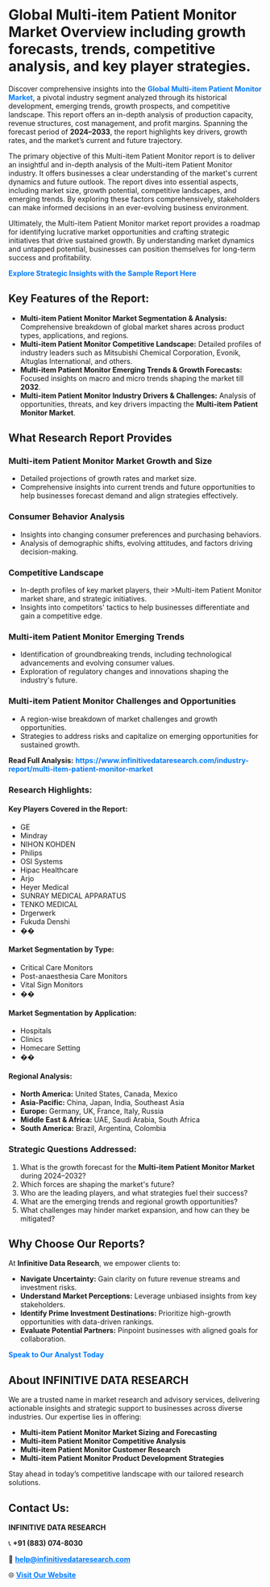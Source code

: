 <h1>Global Multi-item Patient Monitor Market Overview including growth forecasts, trends, competitive analysis, and key player strategies.</h1>
<p>
Discover comprehensive insights into the 
<a href="https://www.infinitivedataresearch.com/industry-report/multi-item-patient-monitor-market" rel="dofollow" style="color: #007BFF; text-decoration: none;"><strong>Global Multi-item Patient Monitor Market</strong></a>, a pivotal industry segment analyzed through its historical development, emerging trends, growth prospects, and competitive landscape. This report offers an in-depth analysis of production capacity, revenue structures, cost management, and profit margins. Spanning the forecast period of <strong>2024–2033</strong>, the report highlights key drivers, growth rates, and the market’s current and future trajectory.
</p>
<p>
The primary objective of this Multi-item Patient Monitor report is to deliver an insightful and in-depth analysis of the Multi-item Patient Monitor industry. It offers businesses a clear understanding of the market's current dynamics and future outlook. The report dives into essential aspects, including market size, growth potential, competitive landscapes, and emerging trends. By exploring these factors comprehensively, stakeholders can make informed decisions in an ever-evolving business environment.
</p>
<p>
Ultimately, the Multi-item Patient Monitor market report provides a roadmap for identifying lucrative market opportunities and crafting strategic initiatives that drive sustained growth. By understanding market dynamics and untapped potential, businesses can position themselves for long-term success and profitability.
</p>
<p>
<a href="https://www.infinitivedataresearch.com/request-sample/reportId=107881" style="color: #007BFF; text-decoration: none;"><strong>Explore Strategic Insights with the Sample Report Here</strong></a>
</p>

<h2>Key Features of the Report:</h2>
<ul>
<li><strong>Multi-item Patient Monitor Market Segmentation & Analysis:</strong> Comprehensive breakdown of global market shares across product types, applications, and regions.</li>
<li><strong>Multi-item Patient Monitor Competitive Landscape:</strong> Detailed profiles of industry leaders such as Mitsubishi Chemical Corporation, Evonik, Altuglas International, and others.</li>
<li><strong>Multi-item Patient Monitor Emerging Trends & Growth Forecasts:</strong> Focused insights on macro and micro trends shaping the market till <strong>2032</strong>.</li>
<li><strong>Multi-item Patient Monitor Industry Drivers & Challenges:</strong> Analysis of opportunities, threats, and key drivers impacting the <strong>Multi-item Patient Monitor Market</strong>.</li>
</ul>

<h2>What Research Report Provides</h2>
<h3>Multi-item Patient Monitor Market Growth and Size</h3>
<ul>
<li>Detailed projections of growth rates and market size.</li>
<li>Comprehensive insights into current trends and future opportunities to help businesses forecast demand and align strategies effectively.</li>
</ul>

<h3>Consumer Behavior Analysis</h3>
<ul>
<li>Insights into changing consumer preferences and purchasing behaviors.</li>
<li>Analysis of demographic shifts, evolving attitudes, and factors driving decision-making.</li>
</ul>

<h3>Competitive Landscape</h3>
<ul>
<li>In-depth profiles of key market players, their >Multi-item Patient Monitor market share, and strategic initiatives.</li>
<li>Insights into competitors' tactics to help businesses differentiate and gain a competitive edge.</li>
</ul>

<h3>Multi-item Patient Monitor Emerging Trends</h3>
<ul>
<li>Identification of groundbreaking trends, including technological advancements and evolving consumer values.</li>
<li>Exploration of regulatory changes and innovations shaping the industry's future.</li>
</ul>

<h3>Multi-item Patient Monitor Challenges and Opportunities</h3>
<ul>
<li>A region-wise breakdown of market challenges and growth opportunities.</li>
<li>Strategies to address risks and capitalize on emerging opportunities for sustained growth.</li>
</ul>
<p><strong>Read Full Analysis:</strong> <a href="https://www.infinitivedataresearch.com/industry-report/multi-item-patient-monitor-market" rel="dofollow" style="color: #007BFF; text-decoration: none;"><strong>https://www.infinitivedataresearch.com/industry-report/multi-item-patient-monitor-market</strong></a></p>
<h3>Research Highlights:</h3>
<h4>Key Players Covered in the Report:</h4>
<ul><li>GE</li><li>Mindray</li><li>NIHON KOHDEN</li><li>Philips</li><li>OSI Systems</li><li>Hipac Healthcare</li><li>Arjo</li><li>Heyer Medical</li><li>SUNRAY MEDICAL APPARATUS</li><li>TENKO MEDICAL</li><li>Drgerwerk</li><li>Fukuda Denshi</li><li>��</li></ul>
<h4>Market Segmentation by Type:</h4>
<ul><li>Critical Care Monitors</li><li>Post-anaesthesia Care Monitors</li><li>Vital Sign Monitors</li><li>��</li></ul>
<h4>Market Segmentation by Application:</h4>
<ul><li>Hospitals</li><li>Clinics</li><li>Homecare Setting</li><li>��</li></ul>

<h4>Regional Analysis:</h4>
<ul>
<li><strong>North America:</strong> United States, Canada, Mexico</li>
<li><strong>Asia-Pacific:</strong> China, Japan, India, Southeast Asia</li>
<li><strong>Europe:</strong> Germany, UK, France, Italy, Russia</li>
<li><strong>Middle East & Africa:</strong> UAE, Saudi Arabia, South Africa</li>
<li><strong>South America:</strong> Brazil, Argentina, Colombia</li>
</ul>

<h3>Strategic Questions Addressed:</h3>
<ol>
<li>What is the growth forecast for the <strong>Multi-item Patient Monitor Market</strong> during 2024–2032?</li>
<li>Which forces are shaping the market's future?</li>
<li>Who are the leading players, and what strategies fuel their success?</li>
<li>What are the emerging trends and regional growth opportunities?</li>
<li>What challenges may hinder market expansion, and how can they be mitigated?</li>
</ol>

<h2>Why Choose Our Reports?</h2>
<p>At <strong>Infinitive Data Research</strong>, we empower clients to:</p>
<ul>
<li><strong>Navigate Uncertainty:</strong> Gain clarity on future revenue streams and investment risks.</li>
<li><strong>Understand Market Perceptions:</strong> Leverage unbiased insights from key stakeholders.</li>
<li><strong>Identify Prime Investment Destinations:</strong> Prioritize high-growth opportunities with data-driven rankings.</li>
<li><strong>Evaluate Potential Partners:</strong> Pinpoint businesses with aligned goals for collaboration.</li>
</ul>
<p><a href="https://www.infinitivedataresearch.com/industry-report/multi-item-patient-monitor-market" rel="dofollow" style="color: #007BFF; text-decoration: none;"><strong>Speak to Our Analyst Today</strong></a></p>

<h2>About INFINITIVE DATA RESEARCH</h2>
<p>We are a trusted name in market research and advisory services, delivering actionable insights and strategic support to businesses across diverse industries. Our expertise lies in offering:</p>
<ul>
<li><strong>Multi-item Patient Monitor Market Sizing and Forecasting</strong></li>
<li><strong>Multi-item Patient Monitor Competitive Analysis</strong></li>
<li><strong>Multi-item Patient Monitor Customer Research</strong></li>
<li><strong>Multi-item Patient Monitor Product Development Strategies</strong></li>
</ul>
<p>Stay ahead in today’s competitive landscape with our tailored research solutions.</p>

<h2>Contact Us:</h2>
<p><strong>INFINITIVE DATA RESEARCH</strong></p>
<p>📞 <strong>+91 (883) 074-8030</strong></p>
<p>📧 <strong><a href="mailto:help@infinitivedataresearch.com" style="color: #007BFF;">help@infinitivedataresearch.com</a></strong></p>
<p>🌐 <strong><a href="https://www.infinitivedataresearch.com" rel="dofollow" style="color: #007BFF;">Visit Our Website</a></strong></p>